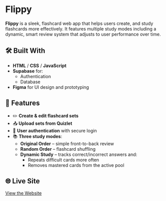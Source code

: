 # Flippy 

**Flippy** is a sleek, flashcard web app that helps users create, and study flashcards more effectively. It features multiple study modes including a dynamic, smart review system that adjusts to user performance over time.

## 🛠️ Built With

- **HTML** / **CSS** / **JavaScript**
- **Supabase** for:
  - Authentication
  - Database
- **Figma** for UI design and prototyping

## 🚀 Features

- ✏️ **Create & edit flashcard sets**
- 📤 **Upload sets from Quizlet**
- 🔐 **User authentication** with secure login
- 📚 **Three study modes**:
  - **Original Order** – simple front-to-back review
  - **Random Order** – flashcard shuffling
  - **Dynamic Study** – tracks correct/incorrect answers and:
    - Repeats difficult cards more often
    - Removes mastered cards from the active pool
   
## 🌐 Live Site
[View the Website](https://annachason.github.io/Flippy/)
